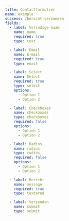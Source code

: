 ```yaml
---
title: Contactformulier
name: example
success: /bericht-verzonden
fields:
  - label: Volledige naam
    name: name
    required: true
    type: text

  - label: Email
    name: E-mail
    required: true
    type: email

  - label: Select
    name: Select
    required: true
    type: select
    options:
      - Option 1
      - Option 2

  - label: Checkboxes
    name: checkboxes
    type: checkboxes
    required: false
    options:
      - Option 1
      - Option 2

  - label: Radios
    name: radios
    type: radios
    required: false
    options:
      - Option 1
      - Option 2  

  - label: Bericht
    name: message
    required: true
    type: textarea

  - label: Verzenden
    name: submit
    type: submit
---
```

